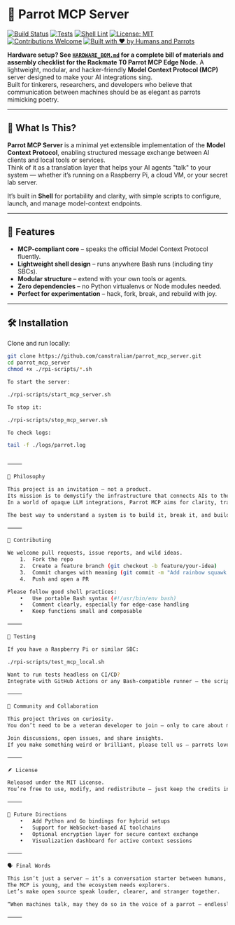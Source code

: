 # 🦜 Parrot MCP Server

[![Build Status](https://github.com/canstralian/parrot_mcp_server/actions/workflows/build.yml/badge.svg)](https://github.com/canstralian/parrot_mcp_server/actions/workflows/build.yml)
[![Tests](https://github.com/canstralian/parrot_mcp_server/actions/workflows/test.yml/badge.svg)](https://github.com/canstralian/parrot_mcp_server/actions/workflows/test.yml)
[![Shell Lint](https://github.com/canstralian/parrot_mcp_server/actions/workflows/lint.yml/badge.svg)](https://github.com/canstralian/parrot_mcp_server/actions/workflows/lint.yml)
[![License: MIT](https://img.shields.io/badge/License-MIT-yellow.svg)](https://opensource.org/licenses/MIT)
[![Contributions Welcome](https://img.shields.io/badge/contributions-welcome-brightgreen.svg?style=flat)](https://github.com/canstralian/parrot_mcp_server/issues)
[![Built with ❤️ by Humans and Parrots](https://img.shields.io/badge/built%20with-%E2%9D%A4%EF%B8%8F%20by%20parrots-blueviolet)](#)

**Hardware setup? See [`HARDWARE_BOM.md`](./HARDWARE_BOM.md) for a complete bill of materials and assembly checklist for the Rackmate T0 Parrot MCP Edge Node.**
A lightweight, modular, and hacker-friendly **Model Context Protocol (MCP)** server designed to make your AI integrations sing.  
Built for tinkerers, researchers, and developers who believe that communication between machines should be as elegant as parrots mimicking poetry.

---

## 🚀 What Is This?

**Parrot MCP Server** is a minimal yet extensible implementation of the **Model Context Protocol**, enabling structured message exchange between AI clients and local tools or services.  
Think of it as a translation layer that helps your AI agents "talk" to your system — whether it’s running on a Raspberry Pi, a cloud VM, or your secret lab server.

It’s built in **Shell** for portability and clarity, with simple scripts to configure, launch, and manage model-context endpoints.

---

## 🧩 Features

- **MCP-compliant core** – speaks the official Model Context Protocol fluently.  
- **Lightweight shell design** – runs anywhere Bash runs (including tiny SBCs).  
- **Modular structure** – extend with your own tools or agents.  
- **Zero dependencies** – no Python virtualenvs or Node modules needed.  
- **Perfect for experimentation** – hack, fork, break, and rebuild with joy.

---

## 🛠️ Installation

Clone and run locally:

```bash
git clone https://github.com/canstralian/parrot_mcp_server.git
cd parrot_mcp_server
chmod +x ./rpi-scripts/*.sh

To start the server:

./rpi-scripts/start_mcp_server.sh

To stop it:

./rpi-scripts/stop_mcp_server.sh

To check logs:

tail -f ./logs/parrot.log


⸻

🧠 Philosophy

This project is an invitation — not a product.
Its mission is to demystify the infrastructure that connects AIs to their contexts.
In a world of opaque LLM integrations, Parrot MCP aims for clarity, transparency, and hackability.

The best way to understand a system is to build it, break it, and build it again.

⸻

🤝 Contributing

We welcome pull requests, issue reports, and wild ideas.
	1.	Fork the repo
	2.	Create a feature branch (git checkout -b feature/your-idea)
	3.	Commit changes with meaning (git commit -m "Add rainbow squawk support")
	4.	Push and open a PR

Please follow good shell practices:
	•	Use portable Bash syntax (#!/usr/bin/env bash)
	•	Comment clearly, especially for edge-case handling
	•	Keep functions small and composable

⸻

🧪 Testing

If you have a Raspberry Pi or similar SBC:

./rpi-scripts/test_mcp_local.sh

Want to run tests headless on CI/CD?
Integrate with GitHub Actions or any Bash-compatible runner — the scripts are designed to work cleanly in isolated environments.

⸻

🦜 Community and Collaboration

This project thrives on curiosity.
You don’t need to be a veteran developer to join — only to care about making AI tools more open, more understandable, and more fun.

Join discussions, open issues, and share insights.
If you make something weird or brilliant, please tell us — parrots love to echo brilliance.

⸻

🪶 License

Released under the MIT License.
You’re free to use, modify, and redistribute — just keep the credits intact.

⸻

🌈 Future Directions
	•	Add Python and Go bindings for hybrid setups
	•	Support for WebSocket-based AI toolchains
	•	Optional encryption layer for secure context exchange
	•	Visualization dashboard for active context sessions

⸻

🗣️ Final Words

This isn’t just a server — it’s a conversation starter between humans, code, and context.
The MCP is young, and the ecosystem needs explorers.
Let’s make open source speak louder, clearer, and stranger together.

“When machines talk, may they do so in the voice of a parrot — endlessly curious, delightfully weird, and never dull.”

⸻



